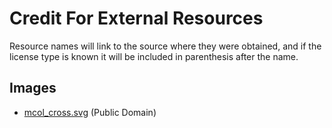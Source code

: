 # Credit For External Resources

Resource names will link to the source where they were obtained, and if the license type is known it will be included in parenthesis after the name.

## Images

* [mcol_cross.svg](https://publicdomainvectors.org/en/free-clipart/Red-cross-NO-vector-icon/9249.html) (Public Domain)